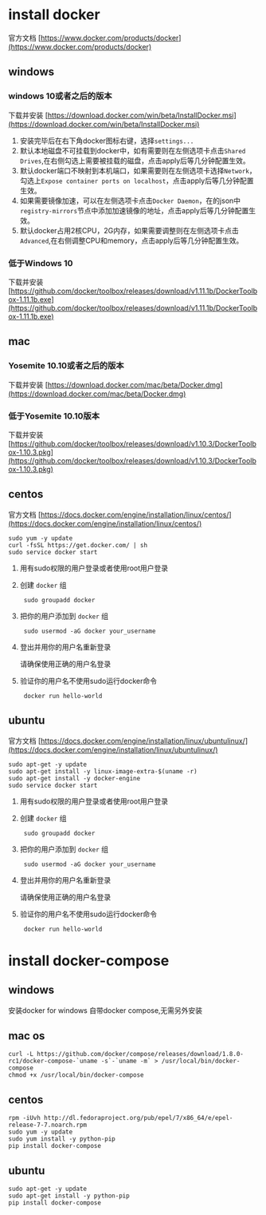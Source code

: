 # install docker

官方文档 [https://www.docker.com/products/docker](https://www.docker.com/products/docker)

## windows

### windows 10或者之后的版本
下载并安装 [https://download.docker.com/win/beta/InstallDocker.msi](https://download.docker.com/win/beta/InstallDocker.msi)

1. 安装完毕后在右下角docker图标右键，选择`settings...`
2. 默认本地磁盘不可挂载到docker中，如有需要则在左侧选项卡点击`Shared Drives`,在右侧勾选上需要被挂载的磁盘，点击apply后等几分钟配置生效。
3. 默认docker端口不映射到本机端口，如果需要则在左侧选项卡选择`Network`，勾选上`Expose container ports on localhost`，点击apply后等几分钟配置生效。
4. 如果需要镜像加速，可以在左侧选项卡点击`Docker Daemon`，在的json中`registry-mirrors`节点中添加加速镜像的地址，点击apply后等几分钟配置生效。
5. 默认docker占用2核CPU，2G内存，如果需要调整则在左侧选项卡点击`Advanced`,在右侧调整CPU和memory，点击apply后等几分钟配置生效。


### 低于Windows 10
下载并安装 [https://github.com/docker/toolbox/releases/download/v1.11.1b/DockerToolbox-1.11.1b.exe](https://github.com/docker/toolbox/releases/download/v1.11.1b/DockerToolbox-1.11.1b.exe)

## mac

### Yosemite 10.10或者之后的版本
下载并安装 [https://download.docker.com/mac/beta/Docker.dmg](https://download.docker.com/mac/beta/Docker.dmg)

### 低于Yosemite 10.10版本
下载并安装 [https://github.com/docker/toolbox/releases/download/v1.10.3/DockerToolbox-1.10.3.pkg](https://github.com/docker/toolbox/releases/download/v1.10.3/DockerToolbox-1.10.3.pkg)

## centos

官方文档 [https://docs.docker.com/engine/installation/linux/centos/](https://docs.docker.com/engine/installation/linux/centos/)

	sudo yum -y update
	curl -fsSL https://get.docker.com/ | sh
	sudo service docker start

1. 用有sudo权限的用户登录或者使用root用户登录

2. 创建 `docker` 组

		sudo groupadd docker

3. 把你的用户添加到 `docker` 组

		sudo usermod -aG docker your_username

4. 登出并用你的用户名重新登录

	请确保使用正确的用户名登录

5. 验证你的用户名不使用sudo运行docker命令

		docker run hello-world

## ubuntu

官方文档 [https://docs.docker.com/engine/installation/linux/ubuntulinux/](https://docs.docker.com/engine/installation/linux/ubuntulinux/)
	
	sudo apt-get -y update
	sudo apt-get install -y linux-image-extra-$(uname -r)
	sudo apt-get install -y docker-engine
	sudo service docker start

1. 用有sudo权限的用户登录或者使用root用户登录

2. 创建 `docker` 组

		sudo groupadd docker

3. 把你的用户添加到 `docker` 组

		sudo usermod -aG docker your_username

4. 登出并用你的用户名重新登录

	请确保使用正确的用户名登录

5. 验证你的用户名不使用sudo运行docker命令

		docker run hello-world


# install docker-compose 

## windows

安装docker for windows 自带docker compose,无需另外安装



## mac os

	curl -L https://github.com/docker/compose/releases/download/1.8.0-rc1/docker-compose-`uname -s`-`uname -m` > /usr/local/bin/docker-compose
	chmod +x /usr/local/bin/docker-compose

## centos

	rpm -iUvh http://dl.fedoraproject.org/pub/epel/7/x86_64/e/epel-release-7-7.noarch.rpm
	sudo yum -y update
	sudo yum install -y python-pip
	pip install docker-compose 

## ubuntu 

	sudo apt-get -y update
	sudo apt-get install -y python-pip
	pip install docker-compose 
